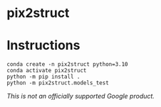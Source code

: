 # pix2struct

# Instructions

```
conda create -n pix2struct python=3.10
conda activate pix2struct
python -m pip install .
python -m pix2struct.models_test
```

*This is not an officially supported Google product.*
